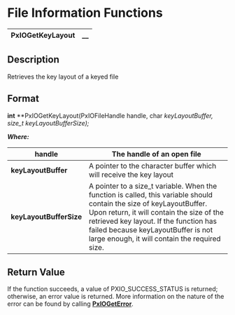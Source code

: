 # File Information Functions 

**PxIOGetKeyLayout** |  **__**  
---|---  
  
## Description

Retrieves the key layout of a keyed file

## Format

**int** **PxIOGetKeyLayout(PxIOFileHandle handle, char *keyLayoutBuffer, size_t *keyLayoutBufferSize);**

**_Where:_**

**handle** |  The handle of an open file  
---|---  
**keyLayoutBuffer** |  A pointer to the character buffer which will receive the key layout  
**keyLayoutBufferSize** |  A pointer to a size_t variable. When the function is called, this variable should contain the size of keyLayoutBuffer. Upon return, it will contain the size of the retrieved key layout. If the function has failed because keyLayoutBuffer is not large enough, it will contain the required size.  
  
## Return Value

If the function succeeds, a value of PXIO_SUCCESS_STATUS is returned; otherwise, an error value is returned. More information on the nature of the error can be found by calling **[PxIOGetError](../Error%20Functions/PxIOGetError.md)**.
